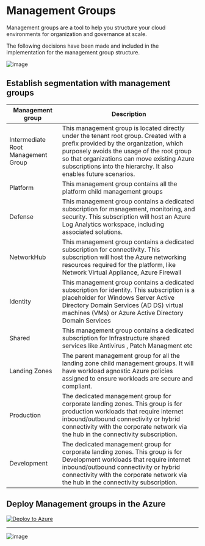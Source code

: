 # **Management Groups**

Management groups are a tool to help you structure your cloud environments for organization and governance at scale.

The following decisions have been made and included in the implementation for the management group structure.

![image](https://user-images.githubusercontent.com/22677711/164944869-e07dd0cb-284e-47ba-af70-b5a01a3fa8ee.png)

## Establish segmentation with management groups


|Management group   |Description   |
| ------------ | ------------ |
|Intermediate Root Management Group   | This management group is located directly under the tenant root group. Created with a prefix provided by the organization, which purposely avoids the usage of the root group so that organizations can move existing Azure subscriptions into the hierarchy. It also enables future scenarios.
| Platform  |  This management group contains all the platform child management groups
| Defense  | This management group contains a dedicated subscription for management, monitoring, and security. This subscription will host an Azure Log Analytics workspace, including associated solutions.
|NetworkHub   | This management group contains a dedicated subscription for connectivity. This subscription will host the Azure networking resources required for the platform, like Network Virtual Appliance, Azure Firewall
|  Identity | This management group contains a dedicated subscription for identity. This subscription is a placeholder for Windows Server Active Directory Domain Services (AD DS) virtual machines (VMs) or Azure Active Directory Domain Services
| Shared | This management group contains a dedicated subscription for Infrastructure shared services like Antivirus , Patch Managment etc
| Landing Zones	| The parent management group for all the landing zone child management groups. It will have workload agnostic Azure policies assigned to ensure workloads are secure and compliant.
| Production | The dedicated management group for corporate landing zones. This group is for production workloads that require internet inbound/outbound connectivity or hybrid connectivity with the corporate network via the hub in the connectivity subscription.
| Development | The dedicated management group for corporate landing zones. This group is for Development workloads that require internet inbound/outbound connectivity or hybrid connectivity with the corporate network via the hub in the connectivity subscription.

##  **Deploy Management groups in the Azure**

[![Deploy to Azure](https://aka.ms/deploytoazurebutton)](https://portal.azure.com/#create/Microsoft.Template/uri/https%3A%2F%2Fraw.githubusercontent.com%2Fsreekumarpg%2FACME-Azure-ELZ%2Fmain%2FDeployManagementGroup%2FARM_Deploy_Mgmt_Group.json)


------------


![image](https://user-images.githubusercontent.com/22677711/164945844-9fe873ef-fb58-4502-bcd2-985301f49ea3.png)


